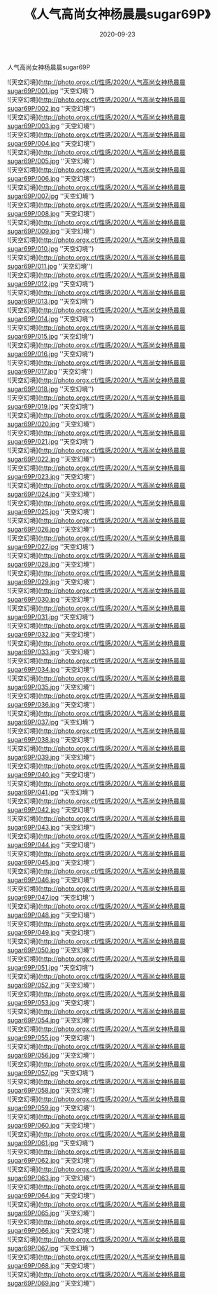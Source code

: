 ﻿---
layout: post
title: 《人气高尚女神杨晨晨sugar69P》
date: 2020-09-23
img: http://photo.orgx.cf/性感/2020/人气高尚女神杨晨晨sugar69P/000.jpg
tags: [美女,性感,泳衣]
---

人气高尚女神杨晨晨sugar69P



![天空幻境](http://photo.orgx.cf/性感/2020/人气高尚女神杨晨晨sugar69P/001.jpg ''天空幻境'')<br>
![天空幻境](http://photo.orgx.cf/性感/2020/人气高尚女神杨晨晨sugar69P/002.jpg ''天空幻境'')<br>
![天空幻境](http://photo.orgx.cf/性感/2020/人气高尚女神杨晨晨sugar69P/003.jpg ''天空幻境'')<br>
![天空幻境](http://photo.orgx.cf/性感/2020/人气高尚女神杨晨晨sugar69P/004.jpg ''天空幻境'')<br>
![天空幻境](http://photo.orgx.cf/性感/2020/人气高尚女神杨晨晨sugar69P/005.jpg ''天空幻境'')<br>
![天空幻境](http://photo.orgx.cf/性感/2020/人气高尚女神杨晨晨sugar69P/006.jpg ''天空幻境'')<br>
![天空幻境](http://photo.orgx.cf/性感/2020/人气高尚女神杨晨晨sugar69P/007.jpg ''天空幻境'')<br>
![天空幻境](http://photo.orgx.cf/性感/2020/人气高尚女神杨晨晨sugar69P/008.jpg ''天空幻境'')<br>
![天空幻境](http://photo.orgx.cf/性感/2020/人气高尚女神杨晨晨sugar69P/009.jpg ''天空幻境'')<br>
![天空幻境](http://photo.orgx.cf/性感/2020/人气高尚女神杨晨晨sugar69P/010.jpg ''天空幻境'')<br>
![天空幻境](http://photo.orgx.cf/性感/2020/人气高尚女神杨晨晨sugar69P/011.jpg ''天空幻境'')<br>
![天空幻境](http://photo.orgx.cf/性感/2020/人气高尚女神杨晨晨sugar69P/012.jpg ''天空幻境'')<br>
![天空幻境](http://photo.orgx.cf/性感/2020/人气高尚女神杨晨晨sugar69P/013.jpg ''天空幻境'')<br>
![天空幻境](http://photo.orgx.cf/性感/2020/人气高尚女神杨晨晨sugar69P/014.jpg ''天空幻境'')<br>
![天空幻境](http://photo.orgx.cf/性感/2020/人气高尚女神杨晨晨sugar69P/015.jpg ''天空幻境'')<br>
![天空幻境](http://photo.orgx.cf/性感/2020/人气高尚女神杨晨晨sugar69P/016.jpg ''天空幻境'')<br>
![天空幻境](http://photo.orgx.cf/性感/2020/人气高尚女神杨晨晨sugar69P/017.jpg ''天空幻境'')<br>
![天空幻境](http://photo.orgx.cf/性感/2020/人气高尚女神杨晨晨sugar69P/018.jpg ''天空幻境'')<br>
![天空幻境](http://photo.orgx.cf/性感/2020/人气高尚女神杨晨晨sugar69P/019.jpg ''天空幻境'')<br>
![天空幻境](http://photo.orgx.cf/性感/2020/人气高尚女神杨晨晨sugar69P/020.jpg ''天空幻境'')<br>
![天空幻境](http://photo.orgx.cf/性感/2020/人气高尚女神杨晨晨sugar69P/021.jpg ''天空幻境'')<br>
![天空幻境](http://photo.orgx.cf/性感/2020/人气高尚女神杨晨晨sugar69P/022.jpg ''天空幻境'')<br>
![天空幻境](http://photo.orgx.cf/性感/2020/人气高尚女神杨晨晨sugar69P/023.jpg ''天空幻境'')<br>
![天空幻境](http://photo.orgx.cf/性感/2020/人气高尚女神杨晨晨sugar69P/024.jpg ''天空幻境'')<br>
![天空幻境](http://photo.orgx.cf/性感/2020/人气高尚女神杨晨晨sugar69P/025.jpg ''天空幻境'')<br>
![天空幻境](http://photo.orgx.cf/性感/2020/人气高尚女神杨晨晨sugar69P/026.jpg ''天空幻境'')<br>
![天空幻境](http://photo.orgx.cf/性感/2020/人气高尚女神杨晨晨sugar69P/027.jpg ''天空幻境'')<br>
![天空幻境](http://photo.orgx.cf/性感/2020/人气高尚女神杨晨晨sugar69P/028.jpg ''天空幻境'')<br>
![天空幻境](http://photo.orgx.cf/性感/2020/人气高尚女神杨晨晨sugar69P/029.jpg ''天空幻境'')<br>
![天空幻境](http://photo.orgx.cf/性感/2020/人气高尚女神杨晨晨sugar69P/030.jpg ''天空幻境'')<br>
![天空幻境](http://photo.orgx.cf/性感/2020/人气高尚女神杨晨晨sugar69P/031.jpg ''天空幻境'')<br>
![天空幻境](http://photo.orgx.cf/性感/2020/人气高尚女神杨晨晨sugar69P/032.jpg ''天空幻境'')<br>
![天空幻境](http://photo.orgx.cf/性感/2020/人气高尚女神杨晨晨sugar69P/033.jpg ''天空幻境'')<br>
![天空幻境](http://photo.orgx.cf/性感/2020/人气高尚女神杨晨晨sugar69P/034.jpg ''天空幻境'')<br>
![天空幻境](http://photo.orgx.cf/性感/2020/人气高尚女神杨晨晨sugar69P/035.jpg ''天空幻境'')<br>
![天空幻境](http://photo.orgx.cf/性感/2020/人气高尚女神杨晨晨sugar69P/036.jpg ''天空幻境'')<br>
![天空幻境](http://photo.orgx.cf/性感/2020/人气高尚女神杨晨晨sugar69P/037.jpg ''天空幻境'')<br>
![天空幻境](http://photo.orgx.cf/性感/2020/人气高尚女神杨晨晨sugar69P/038.jpg ''天空幻境'')<br>
![天空幻境](http://photo.orgx.cf/性感/2020/人气高尚女神杨晨晨sugar69P/039.jpg ''天空幻境'')<br>
![天空幻境](http://photo.orgx.cf/性感/2020/人气高尚女神杨晨晨sugar69P/040.jpg ''天空幻境'')<br>
![天空幻境](http://photo.orgx.cf/性感/2020/人气高尚女神杨晨晨sugar69P/041.jpg ''天空幻境'')<br>
![天空幻境](http://photo.orgx.cf/性感/2020/人气高尚女神杨晨晨sugar69P/042.jpg ''天空幻境'')<br>
![天空幻境](http://photo.orgx.cf/性感/2020/人气高尚女神杨晨晨sugar69P/043.jpg ''天空幻境'')<br>
![天空幻境](http://photo.orgx.cf/性感/2020/人气高尚女神杨晨晨sugar69P/044.jpg ''天空幻境'')<br>
![天空幻境](http://photo.orgx.cf/性感/2020/人气高尚女神杨晨晨sugar69P/045.jpg ''天空幻境'')<br>
![天空幻境](http://photo.orgx.cf/性感/2020/人气高尚女神杨晨晨sugar69P/046.jpg ''天空幻境'')<br>
![天空幻境](http://photo.orgx.cf/性感/2020/人气高尚女神杨晨晨sugar69P/047.jpg ''天空幻境'')<br>
![天空幻境](http://photo.orgx.cf/性感/2020/人气高尚女神杨晨晨sugar69P/048.jpg ''天空幻境'')<br>
![天空幻境](http://photo.orgx.cf/性感/2020/人气高尚女神杨晨晨sugar69P/049.jpg ''天空幻境'')<br>
![天空幻境](http://photo.orgx.cf/性感/2020/人气高尚女神杨晨晨sugar69P/050.jpg ''天空幻境'')<br>
![天空幻境](http://photo.orgx.cf/性感/2020/人气高尚女神杨晨晨sugar69P/051.jpg ''天空幻境'')<br>
![天空幻境](http://photo.orgx.cf/性感/2020/人气高尚女神杨晨晨sugar69P/052.jpg ''天空幻境'')<br>
![天空幻境](http://photo.orgx.cf/性感/2020/人气高尚女神杨晨晨sugar69P/053.jpg ''天空幻境'')<br>
![天空幻境](http://photo.orgx.cf/性感/2020/人气高尚女神杨晨晨sugar69P/054.jpg ''天空幻境'')<br>
![天空幻境](http://photo.orgx.cf/性感/2020/人气高尚女神杨晨晨sugar69P/055.jpg ''天空幻境'')<br>
![天空幻境](http://photo.orgx.cf/性感/2020/人气高尚女神杨晨晨sugar69P/056.jpg ''天空幻境'')<br>
![天空幻境](http://photo.orgx.cf/性感/2020/人气高尚女神杨晨晨sugar69P/057.jpg ''天空幻境'')<br>
![天空幻境](http://photo.orgx.cf/性感/2020/人气高尚女神杨晨晨sugar69P/058.jpg ''天空幻境'')<br>
![天空幻境](http://photo.orgx.cf/性感/2020/人气高尚女神杨晨晨sugar69P/059.jpg ''天空幻境'')<br>
![天空幻境](http://photo.orgx.cf/性感/2020/人气高尚女神杨晨晨sugar69P/060.jpg ''天空幻境'')<br>
![天空幻境](http://photo.orgx.cf/性感/2020/人气高尚女神杨晨晨sugar69P/061.jpg ''天空幻境'')<br>
![天空幻境](http://photo.orgx.cf/性感/2020/人气高尚女神杨晨晨sugar69P/062.jpg ''天空幻境'')<br>
![天空幻境](http://photo.orgx.cf/性感/2020/人气高尚女神杨晨晨sugar69P/063.jpg ''天空幻境'')<br>
![天空幻境](http://photo.orgx.cf/性感/2020/人气高尚女神杨晨晨sugar69P/064.jpg ''天空幻境'')<br>
![天空幻境](http://photo.orgx.cf/性感/2020/人气高尚女神杨晨晨sugar69P/065.jpg ''天空幻境'')<br>
![天空幻境](http://photo.orgx.cf/性感/2020/人气高尚女神杨晨晨sugar69P/066.jpg ''天空幻境'')<br>
![天空幻境](http://photo.orgx.cf/性感/2020/人气高尚女神杨晨晨sugar69P/067.jpg ''天空幻境'')<br>
![天空幻境](http://photo.orgx.cf/性感/2020/人气高尚女神杨晨晨sugar69P/068.jpg ''天空幻境'')<br>
![天空幻境](http://photo.orgx.cf/性感/2020/人气高尚女神杨晨晨sugar69P/069.jpg ''天空幻境'')<br>